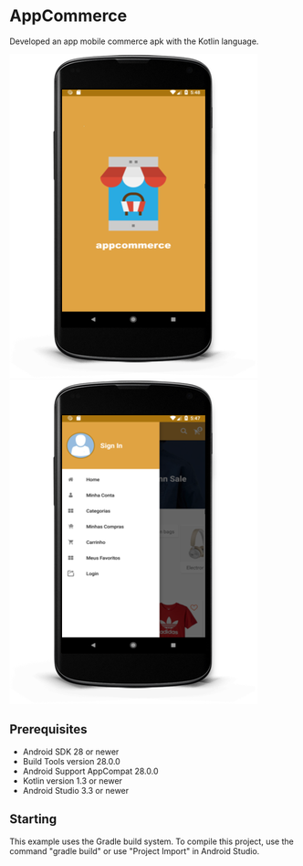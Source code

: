 # AppCommerce
 Developed an app mobile commerce apk with the Kotlin language.
 
 ![mobile commerce image 01](https://github.com/JonyPeixoto/AppCommerce-CybertimeUP/blob/main/image-appcommerce-01.png)
 ![mobile commerce image 02](https://github.com/JonyPeixoto/AppCommerce-CybertimeUP/blob/main/image-appcommerce-02.png)
 
 
 Prerequisites
--------------
- Android SDK 28 or newer
- Build Tools version 28.0.0
- Android Support AppCompat 28.0.0
- Kotlin version 1.3 or newer
- Android Studio 3.3 or newer


Starting
---------------
This example uses the Gradle build system. To compile this project, use the command "gradle build" or use "Project Import" in Android Studio.
